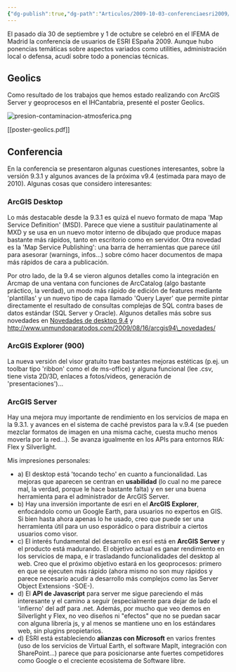 ```yaml
---
{"dg-publish":true,"dg-path":"Articulos/2009-10-03-conferenciaesri2009/Conferencia de usuarios ESRI España 2009.md","permalink":"/articulos/2009-10-03-conferenciaesri2009/conferencia-de-usuarios-esri-espana-2009/","title":"Conferencia de usuarios ESRI España 2009","tags":["conferencia"]}
---
```



El pasado día 30 de septiembre y 1 de octubre se celebró en el IFEMA de Madrid la conferencia de usuarios de ESRI ESpaña 2009. Aunque hubo ponencias temáticas sobre aspectos variados como utilities, administración local o defensa, acudí sobre todo a ponencias técnicas. 

## Geolics
Como resultado de los trabajos que hemos estado realizando con ArcGIS Server y geoprocesos en el IHCantabria, presenté el poster Geolics.

![presion-contaminacion-atmosferica.png](/img/user/Blog/Articulos/2009-10-03-conferenciaesri2009/media/presion-contaminacion-atmosferica.png)

[[poster-geolics.pdf]]

## Conferencia
En la conferencia se presentaron algunas cuestiones interesantes, sobre la versión 9.3.1 y algunos avances de la próxima v9.4 (estimada para mayo de 2010). Algunas cosas que considero interesantes:

### ArcGIS Desktop
Lo más destacable desde la 9.3.1 es quizá el nuevo formato de mapa 'Map Service Definition' (MSD). Parece que viene a sustituir paulatinamente al MXD y se usa en un nuevo motor interno de dibujado que produce mapas bastante más rápidos, tanto en escritorio como en servidor. Otra novedad es la 'Map Service Publishing': una barra de herramientas que parece útil para asesorar (warnings, infos...) sobre cómo hacer documentos de mapa más rápidos de cara a publicación.

Por otro lado, de la 9.4 se vieron algunos detalles como la integración en Arcmap de una ventana con funciones de ArcCatalog (algo bastante práctico, la verdad), un modo más rápido de edición de features mediante 'plantillas' y un nuevo tipo de capa llamado 'Query Layer' que permite pintar directamente el resultado de consultas complejas de SQL contra bases de datos estándar (SQL Server y Oracle). Algunos detalles más sobre sus novedades en [Novedades de desktop 9.4](http://www.esri.com/software/arcgis/whats-new/whats-coming.html) y http://www.unmundoparatodos.com/2009/08/16/arcgis94\_novedades/

### ArcGIS Explorer (900)
La nueva versión del visor gratuito trae bastantes mejoras estéticas (p.ej. un toolbar tipo 'ribbon' como el de ms-office) y alguna funcional (lee .csv, tiene vista 2D/3D, enlaces a fotos/videos, generación de 'presentaciones')...

### ArcGIS Server
Hay una mejora muy importante de rendimiento en los servicios de mapa en la 9.3.1. y avances en el sistema de caché previstos para la v.9.4 (se pueden mezclar formatos de imagen en una misma cache, cuesta mucho menos moverla por la red...). Se avanza igualmente en los APIs para entornos RIA: Flex y Silverlight.

Mis impresiones personales:
- a) El desktop está 'tocando techo' en cuanto a funcionalidad. Las mejoras que aparecen se centran en **usabilidad** (lo cual no me parece mal, la verdad, porque le hace bastante falta) y en ser una buena herramienta para el administrador de ArcGIS Server.
- b) Hay una inversión importante de esri en el **ArcGIS Explorer**, enfocándolo como un Google Earth, para usuarios no expertos en GIS. Si bien hasta ahora apenas lo he usado, creo que puede ser una herramienta útil para un uso esporádico o para distribuir a ciertos usuarios como visor.
- c) El interés fundamental del desarrollo en esri está en **ArcGIS Server** y el producto está madurando. El objetivo actual es ganar rendimiento en los servicios de mapa, e ir trasladando funcionalidades del desktop al web. Creo que el próximo objetivo estará en los geoprocesos: primero en que se ejecuten más rápido (ahora mismo no son muy rápidos y parece necesario acudir a desarrollo más complejos como las Server Object Extensions -SOE-).
- d) El **API de Javascript** para server me sigue pareciendo el más interesante y el camino a seguir (especialmente para dejar de lado el 'infierno' del adf para .net. Además, por mucho que veo demos en Silverlight y Flex, no veo diseños ni "efectos" que no se puedan sacar con alguna librería js, y al menos se mantiene uno en los estándares web, sin plugins propietarios.
- d) ESRI está estableciendo **alianzas con Microsoft** en varios frentes (uso de los servicios de Virtual Earth, el software MapIt, integración con SharePoint...) parece que para posicionarse ante fuertes competidores como Google o el creciente ecosistema de Software libre.
